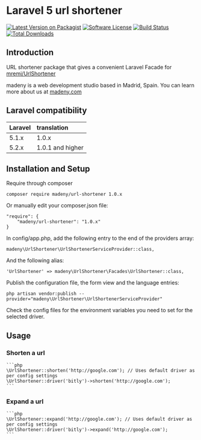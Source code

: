 # Laravel 5 url shortener

[![Latest Version on Packagist](https://img.shields.io/packagist/v/madeny/url-shortener.svg?style=flat-square)](https://packagist.org/packages/madeny/url-shortener)
[![Software License](https://img.shields.io/badge/license-MIT-brightgreen.svg?style=flat-square)](LICENSE.md)
[![Build Status](https://img.shields.io/travis/madeny/url-shortener/master.svg?style=flat-square)](https://travis-ci.org/madeny/url-shortener)
[![Total Downloads](https://img.shields.io/packagist/dt/madeny/url-shortener.svg?style=flat-square)](https://packagist.org/packages/madeny/url-shortener)

## Introduction

URL shortener package that gives a convenient Laravel Facade for [mremi/UrlShortener](https://github.com/mremi/UrlShortener)

madeny is a web development studio based in Madrid, Spain. You can learn more about us at [madeny.com](http://madeny.com)

## Laravel compatibility

 Laravel  | translation
:---------|:----------
 5.1.x    | 1.0.x
 5.2.x    | 1.0.1 and higher

## Installation and Setup

Require through composer

    composer require madeny/url-shortener 1.0.x

Or manually edit your composer.json file:

    "require": {
        "madeny/url-shortener": "1.0.x"
    }

In config/app.php, add the following entry to the end of the providers array:

    madeny\UrlShortener\UrlShortenerServiceProvider::class,

And the following alias:

    'UrlShortener' => madeny\UrlShortener\Facades\UrlShortener::class,

Publish the configuration file, the form view and the language entries:

    php artisan vendor:publish --provider="madeny\UrlShortener\UrlShortenerServiceProvider"

Check the config files for the environment variables you need to set for the selected driver.

## Usage

### Shorten a url

    ```php
    \UrlShortener::shorten('http://google.com'); // Uses default driver as per config settings
    \UrlShortener::driver('bitly')->shorten('http://google.com');
    ```

### Expand a url

    ```php
    \UrlShortener::expand('http://google.com'); // Uses default driver as per config settings
    \UrlShortener::driver('bitly')->expand('http://google.com');
    ```
